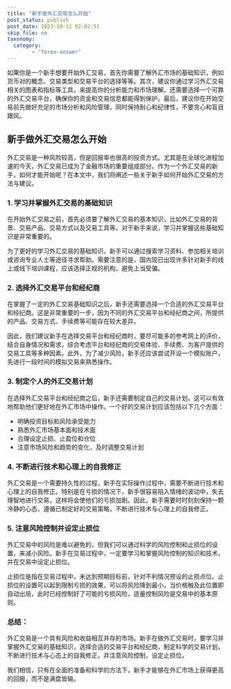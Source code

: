 ```yaml
---
title: "新手做外汇交易怎么开始"
post_status: publish
post_date: 2023-10-12 02:02:51
skip_file: no
taxonomy:
  category:
        - "forex-answer"
---
```


如果你是一个新手想要开始外汇交易，首先你需要了解外汇市场的基础知识，例如货币对的概念、交易类型和交易平台的选择等等。其次，建议你通过学习外汇交易相关的图表和指标等工具，来提高你的分析能力和市场理解。还需要选择一个可靠的外汇交易平台，确保你的资金和交易信息都能得到保护。最后，建议你在开始交易前先做好充足的市场分析和风险管理，同时保持耐心和纪律性，不要贪心和盲目跟风。

## 新手做外汇交易怎么开始

外汇交易是一种风险较高，但是回报率也很高的投资方式。尤其是在全球化进程加速的今天，外汇交易已成为了金融市场的重要组成部分。作为一个外汇交易的新手，如何才能开始呢？在本文中，我们将阐述一些关于新手如何开始外汇交易的方法与建议。

### 1. 学习并掌握外汇交易的基础知识

在开始外汇交易之前，首先必须要了解外汇交易的基本知识，比如外汇交易的背景、交易产品、交易方式以及交易工具等。对于新手来说，学习并掌握这些基础知识是非常重要的。

为了更好的学习外汇交易的基础知识，新手可以通过搜索学习资料、参加相关培训或咨询专业人士等途径寻求帮助。需要注意的是，国内现已出现许多针对新手的线上或线下培训课程，应该选择正规的机构，避免上当受骗。

### 2. 选择外汇交易平台和经纪商

在掌握了一定的外汇交易基础知识之后，新手还需要选择一个合适的外汇交易平台和经纪商。这是非常重要的一步，因为不同的外汇交易平台和经纪商之间，所提供的产品、交易方式、手续费等可能存在较大差异。

因此，我们建议新手在选择交易平台和经纪商时，要尽可能多的参考网上的评价，结合自身情况和需求，综合考虑平台和经纪商的交易体验、手续费、为客户提供的交易工具等多种因素。此外，为了减少风险，新手还应该尝试开设一个模拟账户，先进行一段时间的模拟交易来熟悉操作。

### 3. 制定个人的外汇交易计划

在选择外汇交易平台和经纪商之后，新手还需要制定自己的交易计划，这可以有效地帮助他们更好地在外汇市场中操作。一个好的交易计划应该包括以下几个方面：

- 明确投资目标和风险承受能力
- 熟悉外汇市场基本面和技术面
- 合理设定止损、止盈位和仓位
- 注意市场风险和趋势的变化，及时调整交易计划

### 4. 不断进行技术和心理上的自我修正

外汇交易是一个需要持久性的过程，新手在实际操作过程中，需要不断进行技术和心理上的自我修正。特别是在亏损的情况下，新手很容易陷入情绪的波动中，失去理智地进行交易，这样将会使他们的亏损加剧。因此，新手需要时时刻刻保持一颗冷静的心态，遵循已制定好的交易策略，不断进行技术与心理上的自我修正。

### 5. 注意风险控制并设定止损位

外汇交易中的风险是难以避免的，但我们可以通过科学的风险控制和止损位的设置，来减小风险。新手在交易过程中，一定要学习和掌握风险控制的知识和技术，并在交易中设定止损位。

止损位是指在交易过程中，未达到预期目标前，针对不利情况预设的止损点位。止损位的设置可以起到限制亏损的效果，可以将风险降到最小。当价格触及此位置即自动出局，此时已经控制好了可能的亏损风险，适量控制风险是交易中的基本原则。

### 总结：

外汇交易是一个具有风险和收益相互并存的市场。新手在做外汇交易时，要学习并掌握外汇交易的基础知识，选择合适的交易平台和经纪商，制定科学的交易计划，不断进行技术与心态上的自我修正，并注意风险控制，设定止损位。

我们相信，只有在全面的准备和科学的方法下，新手才能够在外汇市场上获得更高的回报，而不是满盘皆输。